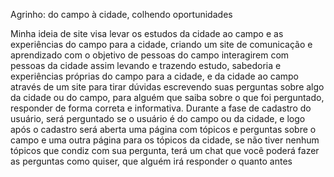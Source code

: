 Agrinho: do campo à cidade, colhendo oportunidades

Minha ideia de site visa levar os estudos da cidade ao campo e as experiências do campo para a cidade, criando um site de comunicação e aprendizado com o objetivo de pessoas do campo interagirem com pessoas da cidade assim levando e trazendo estudo, sabedoria e experiências próprias do campo para a cidade, e da cidade ao campo através de um site para tirar dúvidas escrevendo suas perguntas sobre algo da cidade ou do campo, para alguém que saiba sobre o que foi perguntado, responder de forma correta e informativa.
Durante a fase de cadastro do usuário, será perguntado se o usuário é do campo ou da cidade, e logo após o cadastro será aberta uma página com tópicos e perguntas sobre o campo e uma outra página para os tópicos da cidade, se não tiver nenhum tópicos que condiz com sua pergunta, terá um chat que você poderá fazer as perguntas como quiser, que alguém irá responder o quanto antes 

